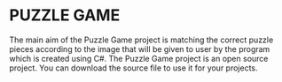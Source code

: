 <h1>PUZZLE GAME</h1>
<p>The main aim of the Puzzle Game project is matching the correct puzzle pieces according to the image that will be given to user by the program which is created using C#. The Puzzle Game project is an open source project. You can download the source file to use it for your projects.</p>
